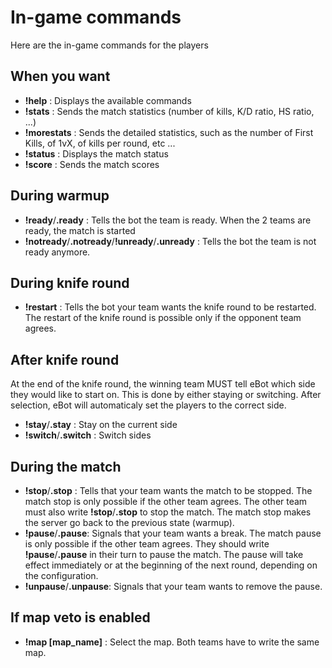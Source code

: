 # In-game commands

Here are the in-game commands for the players

## When you want 

- **!help** : Displays the available commands
- **!stats** : Sends the match statistics (number of kills, K/D ratio, HS ratio, ...)
- **!morestats** : Sends the detailed statistics, such as the number of First Kills, of 1vX, of kills per round, etc ...
- **!status** : Displays the match status
- **!score** : Sends the match scores

## During warmup

- **!ready**/**.ready** : Tells the bot the team is ready. When the 2 teams are ready, the match is started
- **!notready**/**.notready**/**!unready**/**.unready** : Tells the bot the team is not ready anymore.

## During knife round

- **!restart** : Tells the bot your team wants the knife round to be restarted. The restart of the knife round is possible only if the opponent team agrees.

## After knife round

At the end of the knife round, the winning team MUST tell eBot which side they would like to start on. This is done by either staying or switching. After selection, eBot will automaticaly set the players to the correct side.

- **!stay**/**.stay** : Stay on the current side
- **!switch**/**.switch** : Switch sides

## During the match
- **!stop**/**.stop** : Tells that your team wants the match to be stopped. The match stop is only possible if the other team agrees. The other team must also write **!stop**/**.stop** to stop the match. The match stop makes the server go back to the previous state (warmup).
- **!pause**/**.pause**: Signals that your team wants a break. The match pause is only possible if the other team agrees. They should write **!pause**/**.pause** in their turn to pause the match. The pause will take effect immediately or at the beginning of the next round, depending on the configuration.
- **!unpause**/**.unpause**: Signals that your team wants to remove the pause.

## If map veto is enabled
- **!map [map_name]** : Select the map. Both teams have to write the same map.
